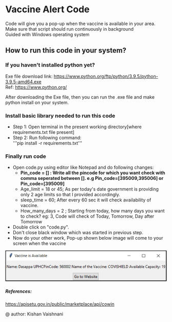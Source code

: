 # Vaccine Alert Code
Code will give you a pop-up when the vaccine is available in your area.<br>
Make sure that script should run continuously in background <br>
Guided with Windows operating system 

## How to run this code in your system?
### If you haven't installed python yet?
Exe file download link: https://www.python.org/ftp/python/3.9.5/python-3.9.5-amd64.exe <br>
Ref: https://www.python.org/

After downloading the Exe file, then you can run the .exe file and make python install on your system.

### Install basic library needed to run this code
- Step 1: Open terminal in the present working directory[where requirements.txt file present]
- Step 2: Run following command:<br> '''pip install -r requirements.txt'''

### Finally run code
- Open code.py using editor like Notepad and do following changes:
    - **Pin_code = [] : Write all the pincode for which you want check with comma seperated between []. e.g Pin_code=[395009,395006] or Pin_code=[395009]**
    - Age_limit = 18 or 45; As per today's date government is providing only 2 age limits so that I provided accordingly.
    - sleep_time = 60; After every 60 sec it will check availability of vaccine.
	- How_many_days = 2 ; Starting from today, how many days you want to check? eg: 3, Code will check of Today, Tomorrow, Day after Tomorrow
- Double click on "code.py".
- Don't close black window which was started in previous step.
- Now do your other work, Pop-up shown below image will come to your screen when the vaccine
<center><img src="./output/pop-up.PNG" alt="Output Image"></center>


##### References: 
https://apisetu.gov.in/public/marketplace/api/cowin

@ author: Kishan Vaishnani
